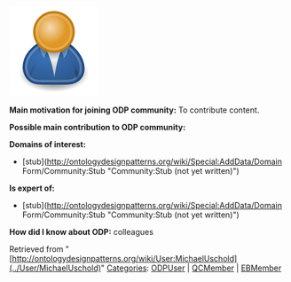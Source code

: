 [![Image:ODPUser.png](../images/a/a6/ODPUser.png)](../Image/ODPUser.png "Image:ODPUser.png")




  





__Main motivation for joining ODP community:__ To contribute content.


__Possible main contribution to ODP community:__


__Domains of interest:__



* [stub](http://ontologydesignpatterns.org/wiki/Special:AddData/Domain Form/Community:Stub "Community:Stub (not yet written)")


__Is expert of:__



* [stub](http://ontologydesignpatterns.org/wiki/Special:AddData/Domain Form/Community:Stub "Community:Stub (not yet written)")


__How did I know about ODP:__ colleagues






Retrieved from "[http://ontologydesignpatterns.org/wiki/User:MichaelUschold](../User/MichaelUschold)"
 [Categories](http://ontologydesignpatterns.org/wiki/Special:Categories "Special:Categories"): [ODPUser](../Category/ODPUser "Category:ODPUser") | [QCMember](../Category/QCMember "Category:QCMember") | [EBMember](../Category/EBMember "Category:EBMember")
